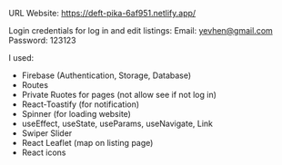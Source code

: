 URL Website: https://deft-pika-6af951.netlify.app/

Login credentials for log in and edit listings:
Email: yevhen@gmail.com
Password: 123123

I used: 
- Firebase (Authentication, Storage, Database)
- Routes
- Private Ruotes for pages (not allow see if not log in)
- React-Toastify (for notification)
- Spinner (for loading website)
- useEffect, useState, useParams, useNavigate, Link
- Swiper Slider
- React Leaflet (map on listing page)
- React icons
